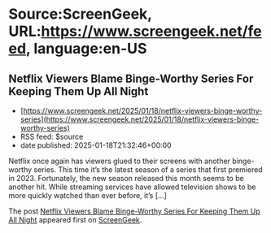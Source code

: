 # Source:ScreenGeek, URL:https://www.screengeek.net/feed, language:en-US

## Netflix Viewers Blame Binge-Worthy Series For Keeping Them Up All Night
 - [https://www.screengeek.net/2025/01/18/netflix-viewers-binge-worthy-series](https://www.screengeek.net/2025/01/18/netflix-viewers-binge-worthy-series)
 - RSS feed: $source
 - date published: 2025-01-18T21:32:46+00:00

<p>Netflix once again has viewers glued to their screens with another binge-worthy series. This time it&#8217;s the latest season of a series that first premiered in 2023. Fortunately, the new season released this month seems to be another hit. While streaming services have allowed television shows to be more quickly watched than ever before, it&#8217;s [...]</p>
<p>The post <a href="https://www.screengeek.net/2025/01/18/netflix-viewers-binge-worthy-series/">Netflix Viewers Blame Binge-Worthy Series For Keeping Them Up All Night</a> appeared first on <a href="https://www.screengeek.net">ScreenGeek</a>.</p>

